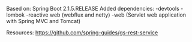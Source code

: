 Based on:
Spring Boot 2.1.5.RELEASE
Added dependencies:
-devtools
-lombok
-reactive web (webflux and netty)
-web (Servlet web application with Spring MVC and Tomcat)

Resources:
https://github.com/spring-guides/gs-rest-service